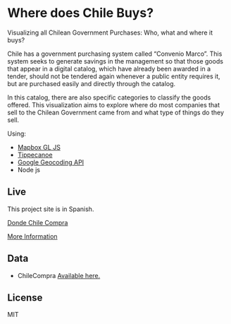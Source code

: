 # Where does Chile Buys?

Visualizing all Chilean Government Purchases: Who, what and where it buys?

Chile has a government purchasing system called “Convenio Marco”. This system seeks to generate savings in the management so that those goods that appear in a digital catalog, which have already been awarded in a tender, should not be tendered again whenever a public entity requires it, but are purchased easily and directly through the catalog.

In this catalog, there are also specific categories to classify the goods offered. This visualization aims to explore where do most companies that sell to the Chilean Government came from and what type of things do they sell.

Using:
  - [Mapbox GL JS](https://www.mapbox.com/mapbox-gl-js/api/)
  - [Tippecanoe](https://github.com/mapbox/tippecanoe)
  - [Google Geocoding API](https://developers.google.com/maps/documentation/geocoding/start)
  - Node js

## Live

This project site is in Spanish.

[Donde Chile Compra](http://dondechilecompra.cvalenzuelab.com/)

[More Information](http://cvalenzuelab.com/works/wheredoeschilebuys/)

## Data

- ChileCompra [Available here.](http://datosabiertos.chilecompra.cl/dataviews/231291/transacciones-de-convenio-marco-julio-2016/)

## License
MIT
